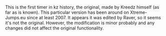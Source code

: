 This is the first timer in kz history, the original, made by Kreedz himself (as far as is known). This particular version has been around on Xtreme-Jumps.eu since at least 2007. It appears it was edited by Raver, so it seems it's not the original. However, the modification is minor probably and any changes did not affect the original functionality.
